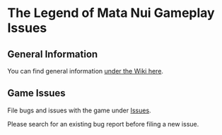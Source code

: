 # The Legend of Mata Nui Gameplay Issues

## General Information

You can find general information [under the Wiki here](https://github.com/TheLegendOfMataNui/game-issues/wiki).

## Game Issues

File bugs and issues with the game under [Issues](https://github.com/TheLegendOfMataNui/game-issues/issues).

Please search for an existing bug report before filing a new issue.
